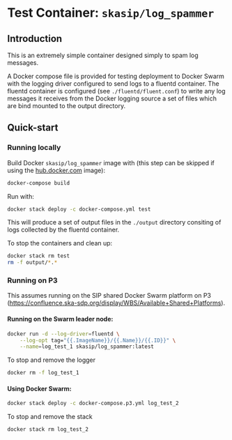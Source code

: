 # Test Container: `skasip/log_spammer`

## Introduction

This is an extremely simple container designed simply to spam log messages.

A Docker compose file is provided for testing deployment to Docker Swarm
with the logging driver configured to send logs to a fluentd container.
The fluentd container is configured (see `./fluentd/fluent.conf`) to write
any log messages it receives from the Docker logging source a set of files
which are bind mounted to the output directory.

## Quick-start

### Running locally

Build Docker `skasip/log_spammer` image with (this step can be skipped if using
the [hub.docker.com](https://hub.docker.com/r/skasip/log_spammer/) image):

```bash
docker-compose build
```

Run with:

```bash
docker stack deploy -c docker-compose.yml test
```

This will produce a set of output files in the `./output` directory consiting
of logs collected by the fluentd container.

To stop the containers and clean up:

```bash
docker stack rm test
rm -f output/*.*
```

### Running on P3

This assumes running on the SIP shared Docker Swarm platform on P3
(<https://confluence.ska-sdp.org/display/WBS/Available+Shared+Platforms>).

#### Running on the Swarm leader node:

```bash
docker run -d --log-driver=fluentd \
    --log-opt tag="{{.ImageName}}/{{.Name}}/{{.ID}}" \
    --name=log_test_1 skasip/log_spammer:latest
```

To stop and remove the logger

```bash
docker rm -f log_test_1
```

#### Using Docker Swarm:


```bash
docker stack deploy -c docker-compose.p3.yml log_test_2
```

To stop and remove the stack

```bash
docker stack rm log_test_2
```

